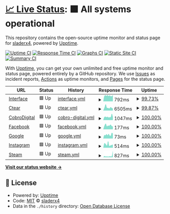 # [📈 Live Status](https://sladerx4.github.io/upptime): <!--live status--> **🟩 All systems operational**

This repository contains the open-source uptime monitor and status page for [sladerx4](https://sladerx4.github.io/upptime), powered by [Upptime](https://github.com/upptime/upptime).

[![Uptime CI](https://github.com/sladerx4/upptime/workflows/Uptime%20CI/badge.svg)](https://github.com/sladerx4/upptime/actions?query=workflow%3A%22Uptime+CI%22)
[![Response Time CI](https://github.com/sladerx4/upptime/workflows/Response%20Time%20CI/badge.svg)](https://github.com/sladerx4/upptime/actions?query=workflow%3A%22Response+Time+CI%22)
[![Graphs CI](https://github.com/sladerx4/upptime/workflows/Graphs%20CI/badge.svg)](https://github.com/sladerx4/upptime/actions?query=workflow%3A%22Graphs+CI%22)
[![Static Site CI](https://github.com/sladerx4/upptime/workflows/Static%20Site%20CI/badge.svg)](https://github.com/sladerx4/upptime/actions?query=workflow%3A%22Static+Site+CI%22)
[![Summary CI](https://github.com/sladerx4/upptime/workflows/Summary%20CI/badge.svg)](https://github.com/sladerx4/upptime/actions?query=workflow%3A%22Summary+CI%22)

With [Upptime](https://upptime.js.org), you can get your own unlimited and free uptime monitor and status page, powered entirely by a GitHub repository. We use [Issues](https://github.com/sladerx4/upptime/issues) as incident reports, [Actions](https://github.com/sladerx4/upptime/actions) as uptime monitors, and [Pages](https://sladerx4.github.io/upptime) for the status page.

<!--start: status pages-->
<!-- This summary is generated by Upptime (https://github.com/upptime/upptime) -->
<!-- Do not edit this manually, your changes will be overwritten -->
<!-- prettier-ignore -->
| URL | Status | History | Response Time | Uptime |
| --- | ------ | ------- | ------------- | ------ |
| <img alt="" src="https://favicons.githubusercontent.com/interfacenet.com.ar" height="13"> [Interface](http://interfacenet.com.ar/) | 🟩 Up | [interface.yml](https://github.com/sladerx4/upptime/commits/HEAD/history/interface.yml) | <details><summary><img alt="Response time graph" src="./graphs/interface/response-time-week.png" height="20"> 792ms</summary><br><a href="https://sladerx4.github.io/upptime/history/interface"><img alt="Response time 792" src="https://img.shields.io/endpoint?url=https%3A%2F%2Fraw.githubusercontent.com%2Fsladerx4%2Fupptime%2FHEAD%2Fapi%2Finterface%2Fresponse-time.json"></a><br><a href="https://sladerx4.github.io/upptime/history/interface"><img alt="24-hour response time 875" src="https://img.shields.io/endpoint?url=https%3A%2F%2Fraw.githubusercontent.com%2Fsladerx4%2Fupptime%2FHEAD%2Fapi%2Finterface%2Fresponse-time-day.json"></a><br><a href="https://sladerx4.github.io/upptime/history/interface"><img alt="7-day response time 792" src="https://img.shields.io/endpoint?url=https%3A%2F%2Fraw.githubusercontent.com%2Fsladerx4%2Fupptime%2FHEAD%2Fapi%2Finterface%2Fresponse-time-week.json"></a><br><a href="https://sladerx4.github.io/upptime/history/interface"><img alt="30-day response time 792" src="https://img.shields.io/endpoint?url=https%3A%2F%2Fraw.githubusercontent.com%2Fsladerx4%2Fupptime%2FHEAD%2Fapi%2Finterface%2Fresponse-time-month.json"></a><br><a href="https://sladerx4.github.io/upptime/history/interface"><img alt="1-year response time 792" src="https://img.shields.io/endpoint?url=https%3A%2F%2Fraw.githubusercontent.com%2Fsladerx4%2Fupptime%2FHEAD%2Fapi%2Finterface%2Fresponse-time-year.json"></a></details> | <details><summary><a href="https://sladerx4.github.io/upptime/history/interface">99.73%</a></summary><a href="https://sladerx4.github.io/upptime/history/interface"><img alt="All-time uptime 99.73%" src="https://img.shields.io/endpoint?url=https%3A%2F%2Fraw.githubusercontent.com%2Fsladerx4%2Fupptime%2FHEAD%2Fapi%2Finterface%2Fuptime.json"></a><br><a href="https://sladerx4.github.io/upptime/history/interface"><img alt="24-hour uptime 100.00%" src="https://img.shields.io/endpoint?url=https%3A%2F%2Fraw.githubusercontent.com%2Fsladerx4%2Fupptime%2FHEAD%2Fapi%2Finterface%2Fuptime-day.json"></a><br><a href="https://sladerx4.github.io/upptime/history/interface"><img alt="7-day uptime 99.73%" src="https://img.shields.io/endpoint?url=https%3A%2F%2Fraw.githubusercontent.com%2Fsladerx4%2Fupptime%2FHEAD%2Fapi%2Finterface%2Fuptime-week.json"></a><br><a href="https://sladerx4.github.io/upptime/history/interface"><img alt="30-day uptime 99.73%" src="https://img.shields.io/endpoint?url=https%3A%2F%2Fraw.githubusercontent.com%2Fsladerx4%2Fupptime%2FHEAD%2Fapi%2Finterface%2Fuptime-month.json"></a><br><a href="https://sladerx4.github.io/upptime/history/interface"><img alt="1-year uptime 99.73%" src="https://img.shields.io/endpoint?url=https%3A%2F%2Fraw.githubusercontent.com%2Fsladerx4%2Fupptime%2FHEAD%2Fapi%2Finterface%2Fuptime-year.json"></a></details>
| <img alt="" src="https://favicons.githubusercontent.com/ctear.com.ar" height="13"> [Ctear](http://ctear.com.ar/) | 🟩 Up | [ctear.yml](https://github.com/sladerx4/upptime/commits/HEAD/history/ctear.yml) | <details><summary><img alt="Response time graph" src="./graphs/ctear/response-time-week.png" height="20"> 6505ms</summary><br><a href="https://sladerx4.github.io/upptime/history/ctear"><img alt="Response time 6505" src="https://img.shields.io/endpoint?url=https%3A%2F%2Fraw.githubusercontent.com%2Fsladerx4%2Fupptime%2FHEAD%2Fapi%2Fctear%2Fresponse-time.json"></a><br><a href="https://sladerx4.github.io/upptime/history/ctear"><img alt="24-hour response time 4676" src="https://img.shields.io/endpoint?url=https%3A%2F%2Fraw.githubusercontent.com%2Fsladerx4%2Fupptime%2FHEAD%2Fapi%2Fctear%2Fresponse-time-day.json"></a><br><a href="https://sladerx4.github.io/upptime/history/ctear"><img alt="7-day response time 6505" src="https://img.shields.io/endpoint?url=https%3A%2F%2Fraw.githubusercontent.com%2Fsladerx4%2Fupptime%2FHEAD%2Fapi%2Fctear%2Fresponse-time-week.json"></a><br><a href="https://sladerx4.github.io/upptime/history/ctear"><img alt="30-day response time 6505" src="https://img.shields.io/endpoint?url=https%3A%2F%2Fraw.githubusercontent.com%2Fsladerx4%2Fupptime%2FHEAD%2Fapi%2Fctear%2Fresponse-time-month.json"></a><br><a href="https://sladerx4.github.io/upptime/history/ctear"><img alt="1-year response time 6505" src="https://img.shields.io/endpoint?url=https%3A%2F%2Fraw.githubusercontent.com%2Fsladerx4%2Fupptime%2FHEAD%2Fapi%2Fctear%2Fresponse-time-year.json"></a></details> | <details><summary><a href="https://sladerx4.github.io/upptime/history/ctear">99.87%</a></summary><a href="https://sladerx4.github.io/upptime/history/ctear"><img alt="All-time uptime 99.87%" src="https://img.shields.io/endpoint?url=https%3A%2F%2Fraw.githubusercontent.com%2Fsladerx4%2Fupptime%2FHEAD%2Fapi%2Fctear%2Fuptime.json"></a><br><a href="https://sladerx4.github.io/upptime/history/ctear"><img alt="24-hour uptime 99.34%" src="https://img.shields.io/endpoint?url=https%3A%2F%2Fraw.githubusercontent.com%2Fsladerx4%2Fupptime%2FHEAD%2Fapi%2Fctear%2Fuptime-day.json"></a><br><a href="https://sladerx4.github.io/upptime/history/ctear"><img alt="7-day uptime 99.87%" src="https://img.shields.io/endpoint?url=https%3A%2F%2Fraw.githubusercontent.com%2Fsladerx4%2Fupptime%2FHEAD%2Fapi%2Fctear%2Fuptime-week.json"></a><br><a href="https://sladerx4.github.io/upptime/history/ctear"><img alt="30-day uptime 99.87%" src="https://img.shields.io/endpoint?url=https%3A%2F%2Fraw.githubusercontent.com%2Fsladerx4%2Fupptime%2FHEAD%2Fapi%2Fctear%2Fuptime-month.json"></a><br><a href="https://sladerx4.github.io/upptime/history/ctear"><img alt="1-year uptime 99.87%" src="https://img.shields.io/endpoint?url=https%3A%2F%2Fraw.githubusercontent.com%2Fsladerx4%2Fupptime%2FHEAD%2Fapi%2Fctear%2Fuptime-year.json"></a></details>
| <img alt="" src="https://favicons.githubusercontent.com/cobrodigital.com" height="13"> [CobroDigital](https://cobrodigital.com/) | 🟩 Up | [cobro-digital.yml](https://github.com/sladerx4/upptime/commits/HEAD/history/cobro-digital.yml) | <details><summary><img alt="Response time graph" src="./graphs/cobro-digital/response-time-week.png" height="20"> 1047ms</summary><br><a href="https://sladerx4.github.io/upptime/history/cobro-digital"><img alt="Response time 1047" src="https://img.shields.io/endpoint?url=https%3A%2F%2Fraw.githubusercontent.com%2Fsladerx4%2Fupptime%2FHEAD%2Fapi%2Fcobro-digital%2Fresponse-time.json"></a><br><a href="https://sladerx4.github.io/upptime/history/cobro-digital"><img alt="24-hour response time 941" src="https://img.shields.io/endpoint?url=https%3A%2F%2Fraw.githubusercontent.com%2Fsladerx4%2Fupptime%2FHEAD%2Fapi%2Fcobro-digital%2Fresponse-time-day.json"></a><br><a href="https://sladerx4.github.io/upptime/history/cobro-digital"><img alt="7-day response time 1047" src="https://img.shields.io/endpoint?url=https%3A%2F%2Fraw.githubusercontent.com%2Fsladerx4%2Fupptime%2FHEAD%2Fapi%2Fcobro-digital%2Fresponse-time-week.json"></a><br><a href="https://sladerx4.github.io/upptime/history/cobro-digital"><img alt="30-day response time 1047" src="https://img.shields.io/endpoint?url=https%3A%2F%2Fraw.githubusercontent.com%2Fsladerx4%2Fupptime%2FHEAD%2Fapi%2Fcobro-digital%2Fresponse-time-month.json"></a><br><a href="https://sladerx4.github.io/upptime/history/cobro-digital"><img alt="1-year response time 1047" src="https://img.shields.io/endpoint?url=https%3A%2F%2Fraw.githubusercontent.com%2Fsladerx4%2Fupptime%2FHEAD%2Fapi%2Fcobro-digital%2Fresponse-time-year.json"></a></details> | <details><summary><a href="https://sladerx4.github.io/upptime/history/cobro-digital">100.00%</a></summary><a href="https://sladerx4.github.io/upptime/history/cobro-digital"><img alt="All-time uptime 100.00%" src="https://img.shields.io/endpoint?url=https%3A%2F%2Fraw.githubusercontent.com%2Fsladerx4%2Fupptime%2FHEAD%2Fapi%2Fcobro-digital%2Fuptime.json"></a><br><a href="https://sladerx4.github.io/upptime/history/cobro-digital"><img alt="24-hour uptime 100.00%" src="https://img.shields.io/endpoint?url=https%3A%2F%2Fraw.githubusercontent.com%2Fsladerx4%2Fupptime%2FHEAD%2Fapi%2Fcobro-digital%2Fuptime-day.json"></a><br><a href="https://sladerx4.github.io/upptime/history/cobro-digital"><img alt="7-day uptime 100.00%" src="https://img.shields.io/endpoint?url=https%3A%2F%2Fraw.githubusercontent.com%2Fsladerx4%2Fupptime%2FHEAD%2Fapi%2Fcobro-digital%2Fuptime-week.json"></a><br><a href="https://sladerx4.github.io/upptime/history/cobro-digital"><img alt="30-day uptime 100.00%" src="https://img.shields.io/endpoint?url=https%3A%2F%2Fraw.githubusercontent.com%2Fsladerx4%2Fupptime%2FHEAD%2Fapi%2Fcobro-digital%2Fuptime-month.json"></a><br><a href="https://sladerx4.github.io/upptime/history/cobro-digital"><img alt="1-year uptime 100.00%" src="https://img.shields.io/endpoint?url=https%3A%2F%2Fraw.githubusercontent.com%2Fsladerx4%2Fupptime%2FHEAD%2Fapi%2Fcobro-digital%2Fuptime-year.json"></a></details>
| <img alt="" src="https://favicons.githubusercontent.com/www.facebook.com" height="13"> [Facebook](https://www.facebook.com/) | 🟩 Up | [facebook.yml](https://github.com/sladerx4/upptime/commits/HEAD/history/facebook.yml) | <details><summary><img alt="Response time graph" src="./graphs/facebook/response-time-week.png" height="20"> 177ms</summary><br><a href="https://sladerx4.github.io/upptime/history/facebook"><img alt="Response time 177" src="https://img.shields.io/endpoint?url=https%3A%2F%2Fraw.githubusercontent.com%2Fsladerx4%2Fupptime%2FHEAD%2Fapi%2Ffacebook%2Fresponse-time.json"></a><br><a href="https://sladerx4.github.io/upptime/history/facebook"><img alt="24-hour response time 128" src="https://img.shields.io/endpoint?url=https%3A%2F%2Fraw.githubusercontent.com%2Fsladerx4%2Fupptime%2FHEAD%2Fapi%2Ffacebook%2Fresponse-time-day.json"></a><br><a href="https://sladerx4.github.io/upptime/history/facebook"><img alt="7-day response time 177" src="https://img.shields.io/endpoint?url=https%3A%2F%2Fraw.githubusercontent.com%2Fsladerx4%2Fupptime%2FHEAD%2Fapi%2Ffacebook%2Fresponse-time-week.json"></a><br><a href="https://sladerx4.github.io/upptime/history/facebook"><img alt="30-day response time 177" src="https://img.shields.io/endpoint?url=https%3A%2F%2Fraw.githubusercontent.com%2Fsladerx4%2Fupptime%2FHEAD%2Fapi%2Ffacebook%2Fresponse-time-month.json"></a><br><a href="https://sladerx4.github.io/upptime/history/facebook"><img alt="1-year response time 177" src="https://img.shields.io/endpoint?url=https%3A%2F%2Fraw.githubusercontent.com%2Fsladerx4%2Fupptime%2FHEAD%2Fapi%2Ffacebook%2Fresponse-time-year.json"></a></details> | <details><summary><a href="https://sladerx4.github.io/upptime/history/facebook">100.00%</a></summary><a href="https://sladerx4.github.io/upptime/history/facebook"><img alt="All-time uptime 100.00%" src="https://img.shields.io/endpoint?url=https%3A%2F%2Fraw.githubusercontent.com%2Fsladerx4%2Fupptime%2FHEAD%2Fapi%2Ffacebook%2Fuptime.json"></a><br><a href="https://sladerx4.github.io/upptime/history/facebook"><img alt="24-hour uptime 100.00%" src="https://img.shields.io/endpoint?url=https%3A%2F%2Fraw.githubusercontent.com%2Fsladerx4%2Fupptime%2FHEAD%2Fapi%2Ffacebook%2Fuptime-day.json"></a><br><a href="https://sladerx4.github.io/upptime/history/facebook"><img alt="7-day uptime 100.00%" src="https://img.shields.io/endpoint?url=https%3A%2F%2Fraw.githubusercontent.com%2Fsladerx4%2Fupptime%2FHEAD%2Fapi%2Ffacebook%2Fuptime-week.json"></a><br><a href="https://sladerx4.github.io/upptime/history/facebook"><img alt="30-day uptime 100.00%" src="https://img.shields.io/endpoint?url=https%3A%2F%2Fraw.githubusercontent.com%2Fsladerx4%2Fupptime%2FHEAD%2Fapi%2Ffacebook%2Fuptime-month.json"></a><br><a href="https://sladerx4.github.io/upptime/history/facebook"><img alt="1-year uptime 100.00%" src="https://img.shields.io/endpoint?url=https%3A%2F%2Fraw.githubusercontent.com%2Fsladerx4%2Fupptime%2FHEAD%2Fapi%2Ffacebook%2Fuptime-year.json"></a></details>
| <img alt="" src="https://favicons.githubusercontent.com/www.google.com" height="13"> [Google](https://www.google.com) | 🟩 Up | [google.yml](https://github.com/sladerx4/upptime/commits/HEAD/history/google.yml) | <details><summary><img alt="Response time graph" src="./graphs/google/response-time-week.png" height="20"> 73ms</summary><br><a href="https://sladerx4.github.io/upptime/history/google"><img alt="Response time 73" src="https://img.shields.io/endpoint?url=https%3A%2F%2Fraw.githubusercontent.com%2Fsladerx4%2Fupptime%2FHEAD%2Fapi%2Fgoogle%2Fresponse-time.json"></a><br><a href="https://sladerx4.github.io/upptime/history/google"><img alt="24-hour response time 91" src="https://img.shields.io/endpoint?url=https%3A%2F%2Fraw.githubusercontent.com%2Fsladerx4%2Fupptime%2FHEAD%2Fapi%2Fgoogle%2Fresponse-time-day.json"></a><br><a href="https://sladerx4.github.io/upptime/history/google"><img alt="7-day response time 73" src="https://img.shields.io/endpoint?url=https%3A%2F%2Fraw.githubusercontent.com%2Fsladerx4%2Fupptime%2FHEAD%2Fapi%2Fgoogle%2Fresponse-time-week.json"></a><br><a href="https://sladerx4.github.io/upptime/history/google"><img alt="30-day response time 73" src="https://img.shields.io/endpoint?url=https%3A%2F%2Fraw.githubusercontent.com%2Fsladerx4%2Fupptime%2FHEAD%2Fapi%2Fgoogle%2Fresponse-time-month.json"></a><br><a href="https://sladerx4.github.io/upptime/history/google"><img alt="1-year response time 73" src="https://img.shields.io/endpoint?url=https%3A%2F%2Fraw.githubusercontent.com%2Fsladerx4%2Fupptime%2FHEAD%2Fapi%2Fgoogle%2Fresponse-time-year.json"></a></details> | <details><summary><a href="https://sladerx4.github.io/upptime/history/google">100.00%</a></summary><a href="https://sladerx4.github.io/upptime/history/google"><img alt="All-time uptime 100.00%" src="https://img.shields.io/endpoint?url=https%3A%2F%2Fraw.githubusercontent.com%2Fsladerx4%2Fupptime%2FHEAD%2Fapi%2Fgoogle%2Fuptime.json"></a><br><a href="https://sladerx4.github.io/upptime/history/google"><img alt="24-hour uptime 100.00%" src="https://img.shields.io/endpoint?url=https%3A%2F%2Fraw.githubusercontent.com%2Fsladerx4%2Fupptime%2FHEAD%2Fapi%2Fgoogle%2Fuptime-day.json"></a><br><a href="https://sladerx4.github.io/upptime/history/google"><img alt="7-day uptime 100.00%" src="https://img.shields.io/endpoint?url=https%3A%2F%2Fraw.githubusercontent.com%2Fsladerx4%2Fupptime%2FHEAD%2Fapi%2Fgoogle%2Fuptime-week.json"></a><br><a href="https://sladerx4.github.io/upptime/history/google"><img alt="30-day uptime 100.00%" src="https://img.shields.io/endpoint?url=https%3A%2F%2Fraw.githubusercontent.com%2Fsladerx4%2Fupptime%2FHEAD%2Fapi%2Fgoogle%2Fuptime-month.json"></a><br><a href="https://sladerx4.github.io/upptime/history/google"><img alt="1-year uptime 100.00%" src="https://img.shields.io/endpoint?url=https%3A%2F%2Fraw.githubusercontent.com%2Fsladerx4%2Fupptime%2FHEAD%2Fapi%2Fgoogle%2Fuptime-year.json"></a></details>
| <img alt="" src="https://favicons.githubusercontent.com/www.instagram.com" height="13"> [Instagram](https://www.instagram.com/) | 🟩 Up | [instagram.yml](https://github.com/sladerx4/upptime/commits/HEAD/history/instagram.yml) | <details><summary><img alt="Response time graph" src="./graphs/instagram/response-time-week.png" height="20"> 514ms</summary><br><a href="https://sladerx4.github.io/upptime/history/instagram"><img alt="Response time 514" src="https://img.shields.io/endpoint?url=https%3A%2F%2Fraw.githubusercontent.com%2Fsladerx4%2Fupptime%2FHEAD%2Fapi%2Finstagram%2Fresponse-time.json"></a><br><a href="https://sladerx4.github.io/upptime/history/instagram"><img alt="24-hour response time 483" src="https://img.shields.io/endpoint?url=https%3A%2F%2Fraw.githubusercontent.com%2Fsladerx4%2Fupptime%2FHEAD%2Fapi%2Finstagram%2Fresponse-time-day.json"></a><br><a href="https://sladerx4.github.io/upptime/history/instagram"><img alt="7-day response time 514" src="https://img.shields.io/endpoint?url=https%3A%2F%2Fraw.githubusercontent.com%2Fsladerx4%2Fupptime%2FHEAD%2Fapi%2Finstagram%2Fresponse-time-week.json"></a><br><a href="https://sladerx4.github.io/upptime/history/instagram"><img alt="30-day response time 514" src="https://img.shields.io/endpoint?url=https%3A%2F%2Fraw.githubusercontent.com%2Fsladerx4%2Fupptime%2FHEAD%2Fapi%2Finstagram%2Fresponse-time-month.json"></a><br><a href="https://sladerx4.github.io/upptime/history/instagram"><img alt="1-year response time 514" src="https://img.shields.io/endpoint?url=https%3A%2F%2Fraw.githubusercontent.com%2Fsladerx4%2Fupptime%2FHEAD%2Fapi%2Finstagram%2Fresponse-time-year.json"></a></details> | <details><summary><a href="https://sladerx4.github.io/upptime/history/instagram">100.00%</a></summary><a href="https://sladerx4.github.io/upptime/history/instagram"><img alt="All-time uptime 100.00%" src="https://img.shields.io/endpoint?url=https%3A%2F%2Fraw.githubusercontent.com%2Fsladerx4%2Fupptime%2FHEAD%2Fapi%2Finstagram%2Fuptime.json"></a><br><a href="https://sladerx4.github.io/upptime/history/instagram"><img alt="24-hour uptime 100.00%" src="https://img.shields.io/endpoint?url=https%3A%2F%2Fraw.githubusercontent.com%2Fsladerx4%2Fupptime%2FHEAD%2Fapi%2Finstagram%2Fuptime-day.json"></a><br><a href="https://sladerx4.github.io/upptime/history/instagram"><img alt="7-day uptime 100.00%" src="https://img.shields.io/endpoint?url=https%3A%2F%2Fraw.githubusercontent.com%2Fsladerx4%2Fupptime%2FHEAD%2Fapi%2Finstagram%2Fuptime-week.json"></a><br><a href="https://sladerx4.github.io/upptime/history/instagram"><img alt="30-day uptime 100.00%" src="https://img.shields.io/endpoint?url=https%3A%2F%2Fraw.githubusercontent.com%2Fsladerx4%2Fupptime%2FHEAD%2Fapi%2Finstagram%2Fuptime-month.json"></a><br><a href="https://sladerx4.github.io/upptime/history/instagram"><img alt="1-year uptime 100.00%" src="https://img.shields.io/endpoint?url=https%3A%2F%2Fraw.githubusercontent.com%2Fsladerx4%2Fupptime%2FHEAD%2Fapi%2Finstagram%2Fuptime-year.json"></a></details>
| <img alt="" src="https://favicons.githubusercontent.com/store.steampowered.com" height="13"> [Steam](https://store.steampowered.com/) | 🟩 Up | [steam.yml](https://github.com/sladerx4/upptime/commits/HEAD/history/steam.yml) | <details><summary><img alt="Response time graph" src="./graphs/steam/response-time-week.png" height="20"> 827ms</summary><br><a href="https://sladerx4.github.io/upptime/history/steam"><img alt="Response time 827" src="https://img.shields.io/endpoint?url=https%3A%2F%2Fraw.githubusercontent.com%2Fsladerx4%2Fupptime%2FHEAD%2Fapi%2Fsteam%2Fresponse-time.json"></a><br><a href="https://sladerx4.github.io/upptime/history/steam"><img alt="24-hour response time 3404" src="https://img.shields.io/endpoint?url=https%3A%2F%2Fraw.githubusercontent.com%2Fsladerx4%2Fupptime%2FHEAD%2Fapi%2Fsteam%2Fresponse-time-day.json"></a><br><a href="https://sladerx4.github.io/upptime/history/steam"><img alt="7-day response time 827" src="https://img.shields.io/endpoint?url=https%3A%2F%2Fraw.githubusercontent.com%2Fsladerx4%2Fupptime%2FHEAD%2Fapi%2Fsteam%2Fresponse-time-week.json"></a><br><a href="https://sladerx4.github.io/upptime/history/steam"><img alt="30-day response time 827" src="https://img.shields.io/endpoint?url=https%3A%2F%2Fraw.githubusercontent.com%2Fsladerx4%2Fupptime%2FHEAD%2Fapi%2Fsteam%2Fresponse-time-month.json"></a><br><a href="https://sladerx4.github.io/upptime/history/steam"><img alt="1-year response time 827" src="https://img.shields.io/endpoint?url=https%3A%2F%2Fraw.githubusercontent.com%2Fsladerx4%2Fupptime%2FHEAD%2Fapi%2Fsteam%2Fresponse-time-year.json"></a></details> | <details><summary><a href="https://sladerx4.github.io/upptime/history/steam">100.00%</a></summary><a href="https://sladerx4.github.io/upptime/history/steam"><img alt="All-time uptime 100.00%" src="https://img.shields.io/endpoint?url=https%3A%2F%2Fraw.githubusercontent.com%2Fsladerx4%2Fupptime%2FHEAD%2Fapi%2Fsteam%2Fuptime.json"></a><br><a href="https://sladerx4.github.io/upptime/history/steam"><img alt="24-hour uptime 100.00%" src="https://img.shields.io/endpoint?url=https%3A%2F%2Fraw.githubusercontent.com%2Fsladerx4%2Fupptime%2FHEAD%2Fapi%2Fsteam%2Fuptime-day.json"></a><br><a href="https://sladerx4.github.io/upptime/history/steam"><img alt="7-day uptime 100.00%" src="https://img.shields.io/endpoint?url=https%3A%2F%2Fraw.githubusercontent.com%2Fsladerx4%2Fupptime%2FHEAD%2Fapi%2Fsteam%2Fuptime-week.json"></a><br><a href="https://sladerx4.github.io/upptime/history/steam"><img alt="30-day uptime 100.00%" src="https://img.shields.io/endpoint?url=https%3A%2F%2Fraw.githubusercontent.com%2Fsladerx4%2Fupptime%2FHEAD%2Fapi%2Fsteam%2Fuptime-month.json"></a><br><a href="https://sladerx4.github.io/upptime/history/steam"><img alt="1-year uptime 100.00%" src="https://img.shields.io/endpoint?url=https%3A%2F%2Fraw.githubusercontent.com%2Fsladerx4%2Fupptime%2FHEAD%2Fapi%2Fsteam%2Fuptime-year.json"></a></details>

<!--end: status pages-->

[**Visit our status website →**](https://sladerx4.github.io/upptime)

## 📄 License

- Powered by: [Upptime](https://github.com/upptime/upptime)
- Code: [MIT](./LICENSE) © [sladerx4](https://sladerx4.github.io/upptime)
- Data in the `./history` directory: [Open Database License](https://opendatacommons.org/licenses/odbl/1-0/)
